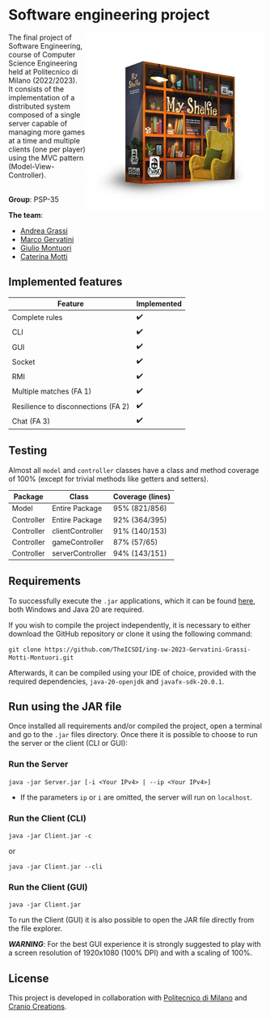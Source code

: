 
# Software engineering project
<img src="src/main/resources/Images/logo.png" width=350ppx height=350px align="right"  alt="MyShelfie Logo"/>
The final project of Software Engineering, course of Computer Science Engineering held at Politecnico di Milano (2022/2023). <br/>
It consists of the implementation of a distributed system composed of a single server capable of managing more games at a time and multiple clients (one per player) using the MVC pattern (Model-View-Controller). <br/>

<br/> **Group**: PSP-35

**The team**: 
- [Andrea Grassi](https://github.com/Fozyhh)
- [Marco Gervatini](https://github.com/Shift007)
- [Giulio Montuori](https://github.com/TheICSDI)
- [Caterina Motti](https://github.com/mttcrn)

## Implemented features

| Feature | Implemented |
| ------- | ----------- |
| Complete rules | :heavy_check_mark: |
| CLI | :heavy_check_mark: |
| GUI | :heavy_check_mark: |
| Socket | :heavy_check_mark: |
| RMI | :heavy_check_mark: |
| Multiple matches (FA 1) | :heavy_check_mark: |
| Resilience to disconnections (FA 2) | :heavy_check_mark: |
| Chat (FA 3) | :heavy_check_mark: |

## Testing
Almost all `model` and `controller` classes have a class and method coverage of 100% (except for trivial methods like getters and setters).

| Package      | Class              | Coverage (lines) |
|--------------|--------------------|------------------|
| Model        | Entire Package     | 95% (821/856)    |
| Controller   | Entire Package     | 92% (364/395)    |
| Controller   | clientController   | 91% (140/153)    |
| Controller   | gameController     | 87% (57/65)      |
| Controller   | serverController   | 94% (143/151)    | 

## Requirements
To successfully execute the `.jar` applications, which it can be found [here](https://github.com/TheICSDI/ing-sw-2023-Gervatini-Grassi-Motti-Montuori/tree/main/deliverables/final/jar), both Windows and Java 20 are required.

If you wish to compile the project independently, it is necessary to either download the GitHub repository or clone it using the following command:
```properties
git clone https://github.com/TheICSDI/ing-sw-2023-Gervatini-Grassi-Motti-Montuori.git
```
Afterwards, it can be compiled using your IDE of choice, provided with the required dependencies, `java-20-openjdk` and `javafx-sdk-20.0.1`.

## Run using the JAR file
Once installed all requirements and/or compiled the project, open a terminal and
go to the `.jar` files directory. 
Once there it is possible to choose to run the server or the client (CLI or GUI):

### Run the Server
```properties
java -jar Server.jar [-i <Your IPv4> | --ip <Your IPv4>]
```
- If the parameters `ip` or `i` are omitted, the server will run on `localhost`.
### Run the Client (CLI)
```properties
java -jar Client.jar -c
```
or
```properties
java -jar Client.jar --cli
```
### Run the Client (GUI)
```properties
java -jar Client.jar
```

To run the Client (GUI) it is also possible to open the JAR file directly from
the file explorer.

***WARNING***: For the best GUI experience it is strongly suggested to play with a screen resolution
of 1920x1080 (100% DPI) and with a scaling of 100%.

## License

This project is developed in collaboration with [Politecnico di Milano](https://www.polimi.it) and [Cranio Creations](http://www.craniocreations.it).

